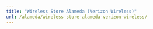 ```yaml
---
title: "Wireless Store Alameda (Verizon Wireless)"
url: /alameda/wireless-store-alameda-verizon-wireless/
---
```

